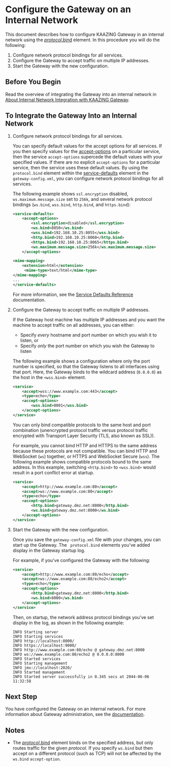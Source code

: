Configure the Gateway on an Internal Network
==============================================================================================================

This document describes how to configure KAAZING Gateway in an internal network using the [*protocol*.bind](../admin-reference/r_configure_gateway_service.md#protocolbind) element. In this procedure you will do the following:

1.  Configure network protocol bindings for all services.
2.  Configure the Gateway to accept traffic on multiple IP addresses.
3.  Start the Gateway with the new configuration.

Before You Begin
----------------

Read the overview of integrating the Gateway into an internal network in [About Internal Network Integration with KAAZING Gateway](u_protocol_binding.md).

To Integrate the Gateway Into an Internal Network
----------------------------------------------------------------------------------

1.  Configure network protocol bindings for all services.

    You can specify default values for the accept options for all services. If you then specify values for the [accept-options](../admin-reference/r_configure_gateway_service.md#accept-options-and-connect-options) on a particular service, then the service `accept-options` supercede the default values with your specified values. If there are no explicit `accept-options` for a particular service, then the service uses these default values. By using the `protocol.bind` element within the [service-defaults](../admin-reference/r_configure_gateway_service_defaults.md) element in the `gateway-config.xml`, you can configure network protocol bindings for all services.

    The following example shows `ssl.encryption` disabled, `ws.maximum.message.size` set to `256k`, and several network protocol bindings (`ws.bind`, `wss.bind`, `http.bind`, and `https.bind`):

    ``` xml
    <service-defaults>
        <accept-options>
            <ssl.encryption>disabled</ssl.encryption>
            <ws.bind>8050</ws.bind>
            <wss.bind>192.168.10.25:8055</wss.bind>
            <http.bind>192.168.10.25:8060</http.bind>
            <https.bind>192.168.10.25:8065</https.bind>
            <ws.maximum.message.size>256k</ws.maximum.message.size>
        </accept-options>

    <mime-mapping>
        <extension>html</extension>
         <mime-type>text/html</mime-type>
    </mime-mapping>
    ...
    </service-defaults>
    ```

    For more information, see the [Service Defaults Reference](../admin-reference/r_configure_gateway_service_defaults.md) documentation.

2.  Configure the Gateway to accept traffic on multiple IP addresses.

    If the Gateway host machine has multiple IP addresses and you want the machine to accept traffic on all addresses, you can either:

    -   Specify *every* hostname and port number on which you wish it to listen, or
    -   Specify *only* the port number on which you wish the Gateway to listen

    The following example shows a configuration where only the port number is specified, so that the Gateway listens to all interfaces using that port. Here, the Gateway binds to the wildcard address (`0.0.0.0`) as the host in the `<wss.bind>` element.

    ``` xml
    <service>
        <accept>wss://www.example.com:443</accept>
        <type>echo</type>
        <accept-options>  
            <wss.bind>8001</wss.bind>
        </accept-options>
    </service>
    ```

    You can only bind compatible protocols to the same host and port combination (unencrypted protocol traffic versus protocol traffic encrypted with Transport Layer Security (TLS, also known as SSL)).

    For example, you cannot bind HTTP and HTTPS to the same address because these protocols are not compatible. You can bind HTTP and WebSocket (`ws`) together, or HTTPS and WebSocket Secure (`wss`). The following example shows compatible protocols bound to the same address. In this example, switching `<http.bind>` to `<wss.bind>` would result in a port conflict error at startup.

    ``` xml
    <service>
        <accept>http://www.example.com:80</accept>
        <accept>ws://www.example.com:80</accept>
        <type>echo</type>
        <accept-options>
            <http.bind>gateway.dmz.net:8000</http.bind>
            <ws.bind>gateway.dmz.net:8000</ws.bind>
        </accept-options>
    </service>
    ```

3.  Start the Gateway with the new configuration.

    Once you save the `gateway-config.xml` file with your changes, you can start up the Gateway. The ` protocol.bind` elements you've added display in the Gateway startup log.

    For example, if you've configured the Gateway with the following:

    ``` xml
    <service>
        <accept>http://www.example.com:80/echo</accept>
        <accept>ws://www.example.com:80/echo2</accept>
        <type>echo</type>
        <accept-options>
            <http.bind>gateway.dmz.net:8000</http.bind>
            <ws.bind>8000</ws.bind>
        </accept-options>
    </service>
    ```

    Then, on startup, the network address protocol bindings you've set display in the log, as shown in the following example:

    ```
    INFO Starting server
    INFO Starting services
    INFO http://localhost:8000/
    INFO https://localhost:9000/
    INFO http://www.example.com:80/echo @ gateway.dmz.net:8000
    INFO ws://www.example.com:80/echo2 @ 0.0.0.0:8000
    INFO Started services
    INFO Starting management
    INFO jmx://localhost:2020/
    INFO Started management
    INFO Started server successfully in 0.345 secs at 2044-06-06 11:32:58
     ```

Next Step
--------------------------------

You have configured the Gateway on an internal network. For more information about Gateway administration, see the [documentation](../index.md).

Notes
-----

-   The [*protocol*.bind](../admin-reference/r_configure_gateway_service.md#protocolbind) element binds on the specified address, but only routes traffic for the given *protocol*. If you specify `ws.bind` but then accept on a different protocol (such as TCP) will not be affected by the `ws.bind` `accept-option`.
